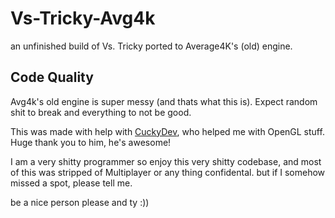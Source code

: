 # Vs-Tricky-Avg4k
an unfinished build of Vs. Tricky ported to Average4K's (old) engine.

## Code Quality

Avg4k's old engine is super messy (and thats what this is). Expect random shit to break and everything to not be good.

This was made with help with [CuckyDev](https://twitter.com/cuckydev), who helped me with OpenGL stuff. Huge thank you to him, he's awesome!



I am a very shitty programmer so enjoy this very shitty codebase, and most of this was stripped of Multiplayer or any thing confidental. but if I somehow missed a spot, please tell me.

be a nice person please and ty :))